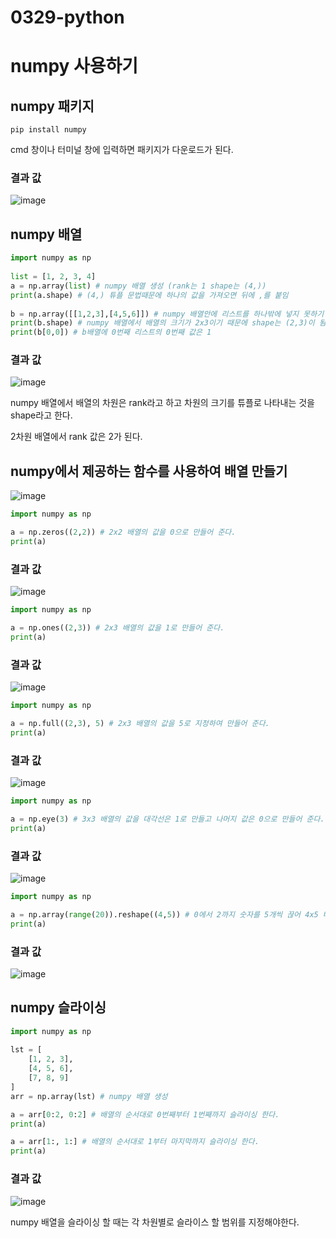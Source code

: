 # 0329-python
# numpy 사용하기
## numpy 패키지
```
pip install numpy
```
cmd 창이나 터미널 창에 입력하면 패키지가 다운로드가 된다.
### 결과 값
![image](https://user-images.githubusercontent.com/104752580/228404766-4be8168c-0cf5-4ff6-ad35-2121545ed667.png)
## numpy 배열
```python
import numpy as np
 
list = [1, 2, 3, 4] 
a = np.array(list) # numpy 배열 생성 (rank는 1 shape는 (4,))
print(a.shape) # (4,) 튜플 문법때문에 하나의 값을 가져오면 뒤에 ,를 붙임
 
b = np.array([[1,2,3],[4,5,6]]) # numpy 배열안에 리스트를 하나밖에 넣지 못하기 때문에 리스트 안에 리스트 2개를 만들어줌.
print(b.shape) # numpy 배열에서 배열의 크기가 2x3이기 때문에 shape는 (2,3)이 됨
print(b[0,0]) # b배열에 0번째 리스트의 0번째 값은 1

```
### 결과 값
![image](https://user-images.githubusercontent.com/104752580/228412533-e235b62f-2f1a-4f38-a02f-9a721b0cd2bf.png)

numpy 배열에서 배열의 차원은 rank라고 하고 차원의 크기를 튜플로 나타내는 것을 shape라고 한다.

2차원 배열에서 rank 값은 2가 된다.
## numpy에서 제공하는 함수를 사용하여 배열 만들기
![image](https://user-images.githubusercontent.com/104752580/228414019-75a9d267-e64d-411a-af9d-1e95761e47fa.png)
```python
import numpy as np

a = np.zeros((2,2)) # 2x2 배열의 값을 0으로 만들어 준다. 
print(a)
```
### 결과 값
![image](https://user-images.githubusercontent.com/104752580/228414305-d4e85e92-6886-4892-9026-6b8ad1e7738e.png)
```python
import numpy as np

a = np.ones((2,3)) # 2x3 배열의 값을 1로 만들어 준다.
print(a)
```
### 결과 값
![image](https://user-images.githubusercontent.com/104752580/228414582-bd77c9b8-d89e-4cec-bbc9-c27afd205068.png)

```python
import numpy as np

a = np.full((2,3), 5) # 2x3 배열의 값을 5로 지정하여 만들어 준다.
print(a)
```
### 결과 값
![image](https://user-images.githubusercontent.com/104752580/228414615-b90f4775-16c1-4837-9283-faacbc86e301.png)

```python
import numpy as np

a = np.eye(3) # 3x3 배열의 값을 대각선은 1로 만들고 나머지 값은 0으로 만들어 준다.
print(a)
```
### 결과 값
![image](https://user-images.githubusercontent.com/104752580/228414662-ce98caca-0252-4d41-9aed-6f097df25bc3.png)

```python
import numpy as np

a = np.array(range(20)).reshape((4,5)) # 0에서 2까지 숫자를 5개씩 끊어 4x5 배열을 만들어 준다.
print(a)

```
### 결과 값
![image](https://user-images.githubusercontent.com/104752580/228414702-f4dd81fd-ba31-4e5c-b69a-5f1f2ccdae76.png)
## numpy 슬라이싱
```python
import numpy as np
 
lst = [
    [1, 2, 3],
    [4, 5, 6],
    [7, 8, 9]
]
arr = np.array(lst) # numpy 배열 생성

a = arr[0:2, 0:2] # 배열의 순서대로 0번째부터 1번째까지 슬라이싱 한다.
print(a)

a = arr[1:, 1:] # 배열의 순서대로 1부터 마지막까지 슬라이싱 한다.
print(a)
```
### 결과 값
![image](https://user-images.githubusercontent.com/104752580/228414993-a56dbe70-0109-41d3-b1ef-7807a6332316.png)

numpy 배열을 슬라이싱 할 때는 각 차원별로 슬라이스 할 범위를 지정해야한다.
